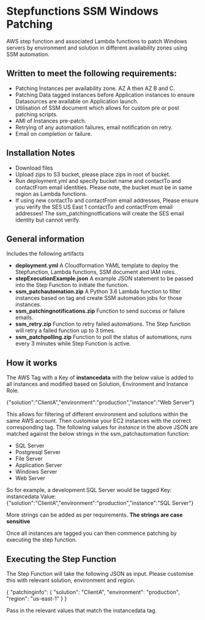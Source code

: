 # Stepfunctions SSM Windows Patching
AWS step function and associated Lambda functions to patch Windows servers by environment and solution in different availability zones using SSM automation.

## Written to meet the following requirements:
- Patching Instances per availability zone. AZ A then AZ B and C. 
- Patching Data tagged instances before Application instances to ensure Datasources are available on Application launch.
- Utilisation of SSM document which allows for custom pre or post patching scripts.
- AMI of Instances pre-patch.
- Retrying of any automation failures, email notification on retry.
- Email on completion or failure.

## Installation Notes
- Download files 
- Upload zips to S3 bucket, please place zips in root of bucket.
- Run deployment.yml and specify bucket name and contactTo and contactFrom email identities. Please note, the bucket must be in same region as Lambda functions.
- If using new contactTo and contactFrom email addresses, Please ensure you verify the SES US East 1 contactTo and contactFrom email addresses! The ssm_patchingnotfications will create the SES email identity but cannot verify.

## General information
Includes the following artifacts
- **deployment.yml** A Cloudformation YAML template to deploy the Stepfunction, Lambda functions, SSM document and IAM roles.
- **stepExecutionExample.json** A example JSON statement to be passed into the Step Function to initiate the function.
- **ssm_patchautomation.zip** A Python 3.6 Lambda function to filter instances based on tag and create SSM automation jobs for those instances.
- **ssm_patchingnotifications.zip** Function to send success or failure emails.
- **ssm_retry.zip** Function to retry failed automations. The Step function will retry a failed function up to 3 times.
- **ssm_patchpolling.zip** Function to poll the status of automations, runs every 3 minutes while Step Function is active.

## How it works
The AWS Tag with a Key of **instancedata** with the below value is added to all instances and modified based on Solution, Environment and Instance Role.

{"solution":"ClientA","environment":"production","instance":"Web Server"}

This allows for filtering of different environment and solutions within the same AWS account. Then customise your EC2 instances with the correct corresponding tag. The following values for *instance* in the above JSON are matched against the below strings in the ssm_patchautomation function:
- SQL Server
- Postgresql Server
- File Server
- Application Server
- Windows Server
- Web Server

So for example, a development SQL Server would be tagged Key: instancedata Value: {"solution":"ClientA","environment":"production","instance":"SQL Server"}

More strings can be added as per requirements. **The strings are case sensitive**

Once all instances are tagged you can then commence patching by executing the step function.

## Executing the Step Function
The Step Function will take the following JSON as input. Please customise this with relevant solution, environment and region.

{
  "patchinginfo": {
    "solution": "ClientA",
    "environment": "production",
    "region": "us-east-1"
  }
}

Pass in the relevant values that match the instancedata tag.



